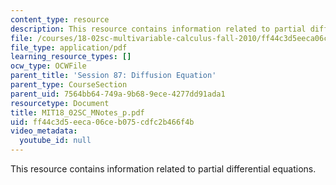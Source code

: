 ```yaml
---
content_type: resource
description: This resource contains information related to partial differential equations.
file: /courses/18-02sc-multivariable-calculus-fall-2010/ff44c3d5eeca06ceb075cdfc2b466f4b_MIT18_02SC_MNotes_p.pdf
file_type: application/pdf
learning_resource_types: []
ocw_type: OCWFile
parent_title: 'Session 87: Diffusion Equation'
parent_type: CourseSection
parent_uid: 7564bb64-749a-9b68-9ece-4277dd91ada1
resourcetype: Document
title: MIT18_02SC_MNotes_p.pdf
uid: ff44c3d5-eeca-06ce-b075-cdfc2b466f4b
video_metadata:
  youtube_id: null
---
```

This resource contains information related to partial differential equations.

